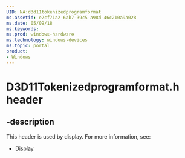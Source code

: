 ```yaml
---
UID: NA:d3d11tokenizedprogramformat
ms.assetid: e2cf71a2-6ab7-39c5-a98d-46c210a9a028
ms.date: 05/09/18
ms.keywords: 
ms.prod: windows-hardware
ms.technology: windows-devices
ms.topic: portal
product:
- Windows
---
```


# D3D11Tokenizedprogramformat.h header


## -description


This header is used by display. For more information, see:

- [Display](../_display/index.md)
